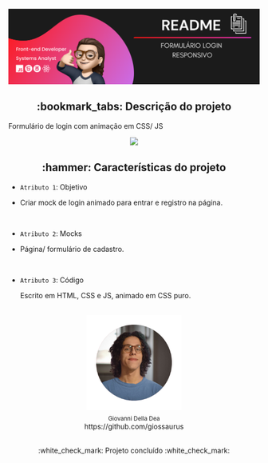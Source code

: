 ![readme img](https://github.com/giossaurus/form_login_registration/blob/main/formulario%20responsivo%20readme.png)
<br>


<h2 align="center"> :bookmark_tabs: Descrição do projeto </h2>
<p>Formulário de login com animação em CSS/ JS<p>
  <div align="center">
    <img src="#">
  </div>
 <h2 align = "center" >:hammer: Características do projeto</h2>

- `Atributo 1`: Objetivo
- <p> Criar mock de login animado para entrar e registro na página.<p>
  <br>
 - `Atributo 2`: Mocks
- <p> Página/ formulário de cadastro.<p>
  <br>
- `Atributo 3`: Código
  <p>Escrito em HTML, CSS e JS, animado em CSS puro.<p>
<br>

<div align="center">
    <img src="https://github.com/giossaurus/giossaurus/blob/main/profilepic.png" width=190>
</div>    
<div align="center">
    <sub >Giovanni Della Dea</sub>
    <br>https://github.com/giossaurus<br>
</div> <br>
<p align="center">:white_check_mark: Projeto concluído :white_check_mark:</p>
